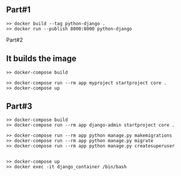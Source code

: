 ## Part#1
    >> docker build --tag python-django .
    >> docker run --publish 8000:8000 python-django



Part#2
## It builds the image
    >> docker-compose build

    >> docker-compose run --rm app myproject startproject core .
    >> docker-compose up


## Part#3
    >> docker-compose build
    >> docker-compose run --rm app django-admin startproject core .

    >> docker-compose run --rm app python manage.py makemigrations
    >> docker-compose run --rm app python manage.py migrate
    >> docker-compose run --rm app python manage.py createsuperuser


    >> docker-compose up
    >> docker exec -it django_container /bin/bash